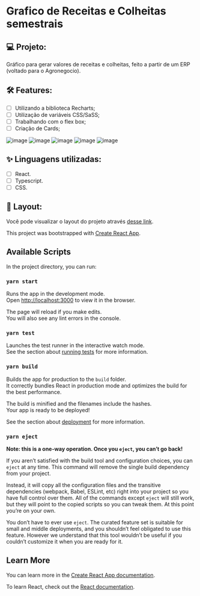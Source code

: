 # Grafico de Receitas e Colheitas semestrais

## 💻 Projeto:

Gráfico para gerar valores de receitas e colheitas, feito a partir de um ERP (voltado para o Agronegocio).

## :hammer_and_wrench: Features:

-   [ ] Utilizando a biblioteca Recharts;
-   [ ] Utilização de variáveis CSS/SaSS;
-   [ ] Trabalhando com o flex box;
-   [ ] Criação de Cards;

![image](https://user-images.githubusercontent.com/104083691/215515773-011612bb-bfe9-480c-994c-8f68c947eeab.png)
![image](https://user-images.githubusercontent.com/104083691/208946293-be6556e3-cb1d-41ea-881b-8ac70419806d.png)
![image](https://user-images.githubusercontent.com/104083691/208946361-4565941c-f2d1-4668-834e-b02e558690e6.png)
![image](https://user-images.githubusercontent.com/104083691/215518621-395580e1-b81b-41e1-ab85-9def5af3d18c.png)
![image](https://user-images.githubusercontent.com/104083691/215518445-0d063aed-1d0b-435e-8561-ee31afc30464.png)



## ✨ Linguagens utilizadas:

-   [ ] React.
-   [ ] Typescript.
-   [ ] CSS.

## 🔖 Layout:

Você pode visualizar o layout do projeto através [desse link]().

This project was bootstrapped with [Create React App](https://github.com/facebook/create-react-app).

## Available Scripts

In the project directory, you can run:

### `yarn start`

Runs the app in the development mode.\
Open [http://localhost:3000](http://localhost:3000) to view it in the browser.

The page will reload if you make edits.\
You will also see any lint errors in the console.

### `yarn test`

Launches the test runner in the interactive watch mode.\
See the section about [running tests](https://facebook.github.io/create-react-app/docs/running-tests) for more information.

### `yarn build`

Builds the app for production to the `build` folder.\
It correctly bundles React in production mode and optimizes the build for the best performance.

The build is minified and the filenames include the hashes.\
Your app is ready to be deployed!

See the section about [deployment](https://facebook.github.io/create-react-app/docs/deployment) for more information.

### `yarn eject`

**Note: this is a one-way operation. Once you `eject`, you can’t go back!**

If you aren’t satisfied with the build tool and configuration choices, you can `eject` at any time. This command will remove the single build dependency from your project.

Instead, it will copy all the configuration files and the transitive dependencies (webpack, Babel, ESLint, etc) right into your project so you have full control over them. All of the commands except `eject` will still work, but they will point to the copied scripts so you can tweak them. At this point you’re on your own.

You don’t have to ever use `eject`. The curated feature set is suitable for small and middle deployments, and you shouldn’t feel obligated to use this feature. However we understand that this tool wouldn’t be useful if you couldn’t customize it when you are ready for it.

## Learn More

You can learn more in the [Create React App documentation](https://facebook.github.io/create-react-app/docs/getting-started).

To learn React, check out the [React documentation](https://reactjs.org/).
